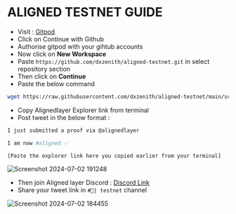 **__ALIGNED TESTNET GUIDE__**
=
- Visit : [Gitpod](https://gitpod.io/workspaces)
- Click on Continue with Github
- Authorise gitpod with your gihtub accounts
- Now click on __New Workspace__
- Paste ```https://github.com/dxzenith/aligned-testnet.git``` in select repository section
- Then click on __Continue__
- Paste the below command
```bash
wget https://raw.githubusercontent.com/dxzenith/aligned-testnet/main/script.sh && chmod +x script.sh && ./script.sh
```
- Copy Alignedlayer Explorer link from terminal
- Post tweet in the below format :
```bash
I just submitted a proof via @alignedlayer

I am now #aligned ✅

[Paste the explorer link here you copied earlier from your terminal]
```
![Screenshot 2024-07-02 191248](https://github.com/dxzenith/aligned-testnet/assets/161211651/5f1ba6be-7c4a-497a-ab80-acc562c270dc)

- Then join Aligned layer Discord :  [Discord Link](http://discord.gg/alignedlayer)
- Share your tweet link in ```#🧪| testnet``` channel

![Screenshot 2024-07-02 184455](https://github.com/dxzenith/aligned-testnet/assets/161211651/85b6a931-3d3f-4f27-a814-83a4512a9572)
